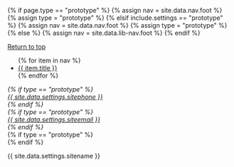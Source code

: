{% if page.type == "prototype" %}
  {% assign nav = site.data.nav.foot %}
  {% assign type = "prototype" %}
{% elsif include.settings == "prototype" %}
  {% assign nav = site.data.nav.foot %}
  {% assign type = "prototype" %}
{% else %}
  {% assign nav = site.data.lib-nav.foot %}
{% endif %}

<footer class="usa-footer usa-footer--slim">
  <div class="grid-container usa-footer__return-to-top">
    <a href="#">Return to top</a>
  </div>
  <div class="usa-footer__primary-section">
    <div class="usa-footer__primary-container grid-row">
      <div class="mobile-lg:grid-col-8">
        <nav class="usa-footer__nav" aria-label="Footer navigation,">
          <ul class="grid-row grid-gap">
            {% for item in nav %}
            <li
              class="
                mobile-lg:grid-col-6
                desktop:grid-col-auto
                usa-footer__primary-content
              "
            >
              <a class="usa-footer__primary-link" href="{{ item.href }}"
                >{{ item.title }} </a
              >
            </li>
            {% endfor %}
          </ul>
        </nav>
      </div>
      <div class="mobile-lg:grid-col-4">
        <address class="usa-footer__address">
          <div class="grid-row grid-gap">
            <div
              class="grid-col-auto mobile-lg:grid-col-12 desktop:grid-col-auto"
            >
            {% if type == "prototype" %}
              <div class="usa-footer__contact-info">
                <a href="tel:{{ site.data.settings.sitephone }}">{{ site.data.settings.sitephone }}</a>
              </div>
            {% endif %}
            </div>
            <div
              class="grid-col-auto mobile-lg:grid-col-12 desktop:grid-col-auto"
            >
            {% if type == "prototype" %}
              <div class="usa-footer__contact-info">
                <a href="mailto:{{ site.data.settings.siteemail }}">{{ site.data.settings.siteemail }}</a>
              </div>
            {% endif %}
            </div>
          </div>
        </address>
      </div>
    </div>
  </div>
  <div class="usa-footer__secondary-section">
    <div class="grid-container">
      <div class="usa-footer__logo grid-row grid-gap-2">
      {% if type == "prototype" %}
        <div class="grid-col-auto">
          <img class="usa-footer__logo-img" src="{{ site.data.settings.sitelogo-small }}" alt="" />
        </div>
        {% endif %}
        <div class="grid-col-auto">
          <p class="usa-footer__logo-heading">{{ site.data.settings.sitename }}</p>
        </div>
      </div>
    </div>
  </div>
</footer>